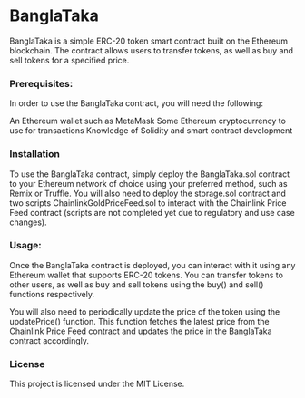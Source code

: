 # BanglaTaka


BanglaTaka is a simple ERC-20 token smart contract built on the Ethereum blockchain. The contract allows users to transfer tokens, as well as buy and sell tokens for a specified price.


### Prerequisites:

In order to use the BanglaTaka contract, you will need the following:

An Ethereum wallet such as MetaMask
Some Ethereum cryptocurrency to use for transactions
Knowledge of Solidity and smart contract development

### Installation
To use the BanglaTaka contract, simply deploy the BanglaTaka.sol contract to your Ethereum network of choice using your preferred method, such as Remix or Truffle. You will also need to deploy the storage.sol contract and two scripts ChainlinkGoldPriceFeed.sol to interact with the Chainlink Price Feed contract (scripts are not completed yet due to regulatory and use case changes).

### Usage:

Once the BanglaTaka contract is deployed, you can interact with it using any Ethereum wallet that supports ERC-20 tokens. You can transfer tokens to other users, as well as buy and sell tokens using the buy() and sell() functions respectively.

You will also need to periodically update the price of the token using the updatePrice() function. This function fetches the latest price from the Chainlink Price Feed contract and updates the price in the BanglaTaka contract accordingly.


### License
This project is licensed under the MIT License.


